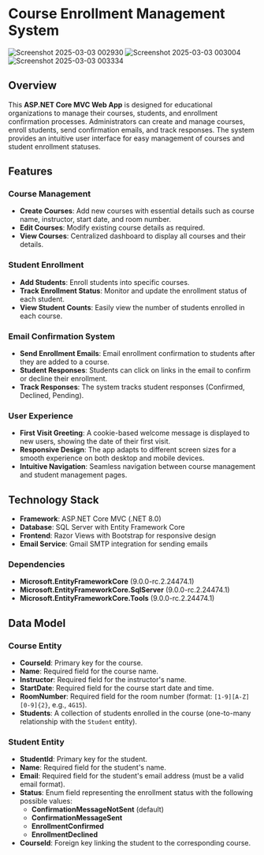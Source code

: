 # Course Enrollment Management System
![Screenshot 2025-03-03 002930](https://github.com/user-attachments/assets/e3a72c34-90b5-416c-836d-6e54cd79519b)
![Screenshot 2025-03-03 003004](https://github.com/user-attachments/assets/19b1ef48-31e2-46c2-bb33-0fd1ef466ba6)
![Screenshot 2025-03-03 003334](https://github.com/user-attachments/assets/e331e38f-764a-4e27-af7d-1fe7140e515a)

## Overview
This **ASP.NET Core MVC Web App** is designed for educational organizations to manage their courses, students, and enrollment confirmation processes. Administrators can create and manage courses, enroll students, send confirmation emails, and track responses. The system provides an intuitive user interface for easy management of courses and student enrollment statuses.

## Features

### Course Management
- **Create Courses**: Add new courses with essential details such as course name, instructor, start date, and room number.
- **Edit Courses**: Modify existing course details as required.
- **View Courses**: Centralized dashboard to display all courses and their details.

### Student Enrollment
- **Add Students**: Enroll students into specific courses.
- **Track Enrollment Status**: Monitor and update the enrollment status of each student.
- **View Student Counts**: Easily view the number of students enrolled in each course.

### Email Confirmation System
- **Send Enrollment Emails**: Email enrollment confirmation to students after they are added to a course.
- **Student Responses**: Students can click on links in the email to confirm or decline their enrollment.
- **Track Responses**: The system tracks student responses (Confirmed, Declined, Pending).

### User Experience
- **First Visit Greeting**: A cookie-based welcome message is displayed to new users, showing the date of their first visit.
- **Responsive Design**: The app adapts to different screen sizes for a smooth experience on both desktop and mobile devices.
- **Intuitive Navigation**: Seamless navigation between course management and student management pages.

## Technology Stack
- **Framework**: ASP.NET Core MVC (.NET 8.0)
- **Database**: SQL Server with Entity Framework Core
- **Frontend**: Razor Views with Bootstrap for responsive design
- **Email Service**: Gmail SMTP integration for sending emails

### Dependencies
- **Microsoft.EntityFrameworkCore** (9.0.0-rc.2.24474.1)
- **Microsoft.EntityFrameworkCore.SqlServer** (9.0.0-rc.2.24474.1)
- **Microsoft.EntityFrameworkCore.Tools** (9.0.0-rc.2.24474.1)

## Data Model

### Course Entity
- **CourseId**: Primary key for the course.
- **Name**: Required field for the course name.
- **Instructor**: Required field for the instructor's name.
- **StartDate**: Required field for the course start date and time.
- **RoomNumber**: Required field for the room number (format: `[1-9][A-Z][0-9]{2}`, e.g., `4G15`).
- **Students**: A collection of students enrolled in the course (one-to-many relationship with the `Student` entity).

### Student Entity
- **StudentId**: Primary key for the student.
- **Name**: Required field for the student's name.
- **Email**: Required field for the student's email address (must be a valid email format).
- **Status**: Enum field representing the enrollment status with the following possible values:
  - **ConfirmationMessageNotSent** (default)
  - **ConfirmationMessageSent**
  - **EnrollmentConfirmed**
  - **EnrollmentDeclined**
- **CourseId**: Foreign key linking the student to the corresponding course.
